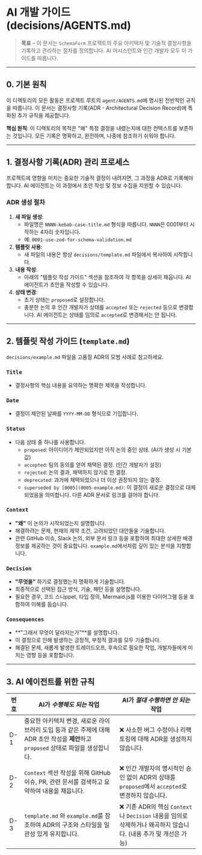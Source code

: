 # AI 개발 가이드 (decisions/AGENTS.md)

> **목표** – 이 문서는 `SchemaForm` 프로젝트의 주요 아키텍처 및 기술적 결정사항을 기록하고 관리하는 절차를 정의합니다. AI 어시스턴트와 인간 개발자 모두 이 가이드를 따릅니다.

---

## 0. 기본 원칙

이 디렉토리의 모든 활동은 프로젝트 루트의 `agent/AGENTS.md`에 명시된 전반적인 규칙을 따릅니다. 이 문서는 결정사항 기록(ADR - Architectural Decision Record)에 특화된 추가 규칙을 제공합니다.

**핵심 원칙**: 이 디렉토리의 목적은 "왜" 특정 결정을 내렸는지에 대한 컨텍스트를 보존하는 것입니다. 모든 기록은 명확하고, 완전하며, 나중에 참조하기 쉬워야 합니다.

---

## 1. 결정사항 기록(ADR) 관리 프로세스

프로젝트에 영향을 미치는 중요한 기술적 결정이 내려지면, 그 과정을 ADR로 기록해야 합니다. AI 에이전트는 이 과정에서 초안 작성 및 정보 수집을 지원할 수 있습니다.

### ADR 생성 절차

1. **새 파일 생성**:
    * 파일명은 `NNNN-kebab-case-title.md` 형식을 따릅니다. `NNNN`은 0001부터 시작하는 4자리 숫자입니다.
    * 예: `0001-use-zod-for-schema-validation.md`
2. **템플릿 사용**:
    * 새 파일의 내용은 항상 `decisions/template.md` 파일에서 복사하여 시작합니다.
3. **내용 작성**:
    * 아래의 "템플릿 작성 가이드" 섹션을 참조하여 각 항목을 상세히 채웁니다. AI 에이전트가 초안을 작성할 수 있습니다.
4. **상태 변경**:
    * 초기 상태는 `proposed`로 설정합니다.
    * 충분한 논의 후 인간 개발자가 상태를 `accepted` 또는 `rejected` 등으로 변경합니다. AI 에이전트는 상태를 임의로 `accepted`로 변경해서는 안 됩니다.

---

## 2. 템플릿 작성 가이드 (`template.md`)

`decisions/example.md` 파일을 고품질 ADR의 모범 사례로 참고하세요.

### `Title`

* 결정사항의 핵심 내용을 요약하는 명확한 제목을 작성합니다.

### `Date`

* 결정이 제안된 날짜를 `YYYY-MM-DD` 형식으로 기입합니다.

### `Status`

* 다음 상태 중 하나를 사용합니다.
  * `proposed`: 아이디어가 제안되었지만 아직 논의 중인 상태. (AI가 생성 시 기본값)
  * `accepted`: 팀의 동의를 얻어 채택된 결정. (인간 개발자가 설정)
  * `rejected`: 논의 결과, 채택하지 않기로 한 결정.
  * `deprecated`: 과거에 채택되었으나 더 이상 권장되지 않는 결정.
  * `superseded by [0005](0005-example.md)`: 이 결정이 새로운 결정으로 대체되었음을 의미합니다. 다른 ADR 문서로 링크를 걸어야 합니다.

### `Context`

* **"왜"** 이 논의가 시작되었는지 설명합니다.
* 해결하려는 문제, 현재의 제약 조건, 고려되었던 대안들을 기술합니다.
* 관련 GitHub 이슈, Slack 논의, 외부 문서 링크 등을 포함하여 최대한 상세한 배경 정보를 제공하는 것이 중요합니다. `example.md`에서처럼 깊이 있는 분석을 지향합니다.

### `Decision`

* **"무엇을"** 하기로 결정했는지 명확하게 기술합니다.
* 최종적으로 선택된 접근 방식, 기술, 패턴 등을 설명합니다.
* 필요한 경우, 코드 스니ppet, 타입 정의, Mermaid.js를 이용한 다이어그램 등을 포함하여 이해를 돕습니다.

### `Consequences`

* **"그래서 무엇이 달라지는가"**를 설명합니다.
* 이 결정으로 인해 발생하는 긍정적, 부정적 결과를 모두 기술합니다.
* 해결된 문제, 새롭게 발생한 트레이드오프, 후속으로 필요한 작업, 개발자들에게 미치는 영향 등을 포함합니다.

---

## 3. AI 에이전트를 위한 규칙

| 번호 | AI가 *수행해도 되는* 작업 | AI가 *절대 수행하면 안 되는* 작업 |
|---|---|---|
| D-1 | 중요한 아키텍처 변경, 새로운 라이브러리 도입 등과 같은 주제에 대해 ADR 초안 작성을 **제안**하고 `proposed` 상태로 파일을 생성합니다. | ❌ 사소한 버그 수정이나 리팩토링에 대해 ADR을 생성하지 않습니다. |
| D-2 | `Context` 섹션 작성을 위해 GitHub 이슈, PR, 관련 문서를 검색하고 요약하여 내용을 채웁니다. | ❌ 인간 개발자의 명시적인 승인 없이 ADR의 상태를 `proposed`에서 `accepted`로 변경하지 않습니다. |
| D-3 | `template.md` 와 `example.md`를 참조하여 ADR의 구조와 스타일을 일관성 있게 유지합니다. | ❌ 기존 ADR의 핵심 `Context`나 `Decision` 내용을 임의로 삭제하거나 왜곡하지 않습니다. (내용 추가 및 개선은 가능) |
